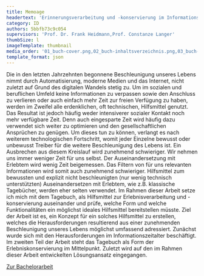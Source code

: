 ```yaml
---
title: Memoage
headertext: 'Erinnerungsverarbeitung und -konservierung im Informations[überfluss]zeitalter'
category: ID
authors: 5bbfb73c9c054
supervisors: 'Prof. Dr. Frank Heidmann,Prof. Constanze Langer'
thumbSize: l
imageTemplate: thumbnail
media_order: '01_buch-cover.png,02_buch-inhaltsverzeichnis.png,03_buch-lösungsansatz.jpg,04_Konzept-01.png,05_Konzept-02.png,06_Konzept-03.png,07_Konzept-04.png,08_Konzept-05.png,09_Tech.unterstützung-01.png,10_Tech.unterstützung-02.png,11_Memoage App Prototyp Screens_1x1.jpg'
template_format: json
---
```


Die in den letzten Jahrzehnten begonnene Beschleunigung unseres Lebens nimmt durch Automatisierung, moderne Medien und das Internet, nicht zuletzt auf Grund des digitalen Wandels stetig zu. Um im sozialen und beruflichen Umfeld keine Informationen zu verpassen sowie den Anschluss zu verlieren oder auch einfach mehr Zeit zur freien Verfügung zu haben, werden im Zweifel alle erdenklichen, oft technischen, Hilfsmittel genutzt. Das Resultat ist jedoch häufig weder intensiverer sozialer Kontakt noch mehr verfügbare Zeit. Denn auch eingesparte Zeit wird häufig dazu verwendet sich weiter zu optimieren und den gesellschaftlichen Ansprüchen zu genügen. Um dieses tun zu können, verlangt es nach weiterem technologischen Fortschritt, womit jeder Einzelne bewusst oder unbewusst Treiber für die weitere Beschleunigung des Lebens ist. Ein Ausbrechen aus diesem Kreislauf wird zunehmend schwieriger. Wir nehmen uns immer weniger Zeit für uns selbst. Der Auseinandersetzung mit Erlebtem wird wenig Zeit beigemessen. Das Filtern von für uns relevanten Informationen wird somit auch zunehmend schwieriger. Hilfsmittel zum bewussten und explizit nicht beschleunigten (nur wenig technisch unterstützten) Auseinandersetzen mit Erlebtem, wie z.B. klassische Tagebücher, werden eher selten verwendet. Im Rahmen dieser Arbeit setze ich mich mit dem Tagebuch, als Hilfsmittel zur Erlebnisverarbeitung und -konservierung auseinander und prüfe, welche Form und welche Funktionalitäten ein möglichst ideales Hilfsmittel bereitstellen müsste. Ziel der Arbeit ist es, ein Konzept für ein solches Hilfsmittel zu erstellen, welches die Herausforderungen resultierend aus einer zunehmenden Beschleunigung unseres Lebens möglichst umfassend adressiert. Zunächst wurde sich mit den Herausforderungen im Informationszeitalter beschäftigt. Im zweiten Teil der Arbeit steht das Tagebuch als Form der Erlebniskonservierung im Mittelpunkt. Zuletzt wird auf den im Rahmen dieser Arbeit entwickelten Lösungsansatz eingegangen.

<a href="https://www.dropbox.com/s/j7xuhcmxxrqn4sv/Memoage_Bachelor-Thesis_Vadim-Kosmowski_digital.pdf?dl=0" target="_blank">Zur Bachelorarbeit</a>